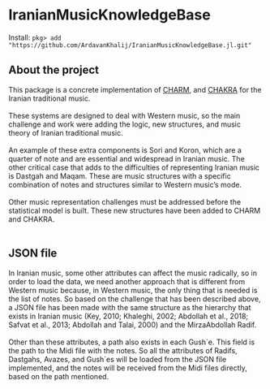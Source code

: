 # IranianMusicKnowledgeBase

 Install:
`pkg> add "https://github.com/ArdavanKhalij/IranianMusicKnowledgeBase.jl.git"`

## About the project

This package is a concrete implementation of [CHARM](https://github.com/nick-harley/Charm), and [CHAKRA](https://github.com/nick-harley/Chakra) for the Iranian traditional music.</br></br>
These systems are designed to deal with Western music, so the main challenge and work were adding the logic, new structures, and music theory of Iranian traditional music.</br></br>
An example of these extra components is Sori and Koron, which are a quarter of note and are essential and widespread in Iranian music. The other critical case that adds to the difficulties of representing Iranian music is Dastgah and Maqam. These are music structures with a specific combination of notes and structures similar to Western music’s mode. </br></br>
Other music representation challenges must be addressed before the statistical model is built. These new structures have been added to CHARM and CHAKRA.</br></br>

## JSON file

In Iranian music, some other attributes can affect the music radically, so in order to load the data, we need another approach that is different from Western music
because, in Western music, the only thing that is needed is the list of notes. So based on the challenge that has been described above, a JSON file has been made with
the same structure as the hierarchy that exists in Iranian music (Key, 2010; Khaleghi, 2002; Abdollah et al., 2018; Safvat et al., 2013; Abdollah and Talai, 2000) and the MirzaAbdollah Radif. </br></br>
Other than these attributes, a path also exists in each Gush´e. This field is the path to the Midi file with the notes. So all the attributes of Radifs, Dastgahs, Avazes, and Gush´es will be loaded from the JSON file implemented, and the notes will be received from the Midi files directly, based on the path mentioned.</br></br>
